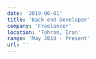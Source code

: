 ```yaml
---
date: '2019-06-01'
title: 'Back-end Developer'
company: 'Freelancer'
location: 'Tehran, Iran'
range: 'May 2019 - Present'
url: ''
---
```

